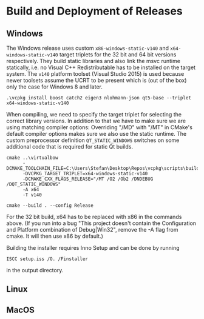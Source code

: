 # Build and Deployment of Releases

## Windows

The Windows release uses custom `x86-windows-static-v140` and `x64-windows-static-v140` target triplets for the 32 bit and 64 bit versions respectively. They build static libraries and also link the msvc runtime statically, i.e. no Visual C++ Redistributable has to be installed on the target system. The `v140` platform toolset (Visual Studio 2015) is used because newer toolsets assume the UCRT to be present which is (out of the box) only the case for Windows 8 and later.

    .\vcpkg install boost catch2 eigen3 nlohmann-json qt5-base --triplet x64-windows-static-v140

When compiling, we need to specify the target triplet for selecting the correct library versions. In addition to that we have to make sure we are using matching compiler options: Overriding "/MD" with "/MT" in CMake's default compiler options makes sure we also use the static runtime. The custom preprocessor definition `QT_STATIC_WINDOWS` switches on some additional code that is required for static Qt builds.

    cmake ..\virtualbow
          -DCMAKE_TOOLCHAIN_FILE=C:\Users\Stefan\Desktop\Repos\vcpkg\scripts\buildsystems\vcpkg.cmake
          -DVCPKG_TARGET_TRIPLET=x64-windows-static-v140
          -DCMAKE_CXX_FLAGS_RELEASE="/MT /O2 /Ob2 /DNDEBUG /DQT_STATIC_WINDOWS"
          -A x64
		  -T v140
		  
	cmake --build . --config Release
	
For the 32 bit build, x64 has to be replaced with x86 in the commands above. (If you run into a bug "This project doesn't contain the Configuration and Platform combination of Debug|Win32", remove the -A flag from cmake. It will then use x86 by default.)

Building the installer requires Inno Setup and can be done by running

    ISCC setup.iss /O. /Finstaller
	
in the output directory.

## Linux

## MacOS